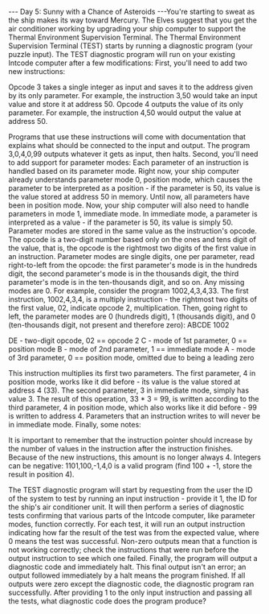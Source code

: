 --- Day 5: Sunny with a Chance of Asteroids ---You're starting to sweat as the ship makes its way toward Mercury.  The Elves suggest that you get the air conditioner working by upgrading your ship computer to support the Thermal Environment Supervision Terminal.
The Thermal Environment Supervision Terminal (TEST) starts by running a diagnostic program (your puzzle input).  The TEST diagnostic program will run on your existing Intcode computer after a few modifications:
First, you'll need to add two new instructions:

Opcode 3 takes a single integer as input and saves it to the address given by its only parameter. For example, the instruction 3,50 would take an input value and store it at address 50.
Opcode 4 outputs the value of its only parameter. For example, the instruction 4,50 would output the value at address 50.

Programs that use these instructions will come with documentation that explains what should be connected to the input and output. The program 3,0,4,0,99 outputs whatever it gets as input, then halts.
Second, you'll need to add support for parameter modes:
Each parameter of an instruction is handled based on its parameter mode.  Right now, your ship computer already understands parameter mode 0, position mode, which causes the parameter to be interpreted as a position - if the parameter is 50, its value is the value stored at address 50 in memory. Until now, all parameters have been in position mode.
Now, your ship computer will also need to handle parameters in mode 1, immediate mode. In immediate mode, a parameter is interpreted as a value - if the parameter is 50, its value is simply 50.
Parameter modes are stored in the same value as the instruction's opcode.  The opcode is a two-digit number based only on the ones and tens digit of the value, that is, the opcode is the rightmost two digits of the first value in an instruction. Parameter modes are single digits, one per parameter, read right-to-left from the opcode: the first parameter's mode is in the hundreds digit, the second parameter's mode is in the thousands digit, the third parameter's mode is in the ten-thousands digit, and so on. Any missing modes are 0.
For example, consider the program 1002,4,3,4,33.
The first instruction, 1002,4,3,4, is a multiply instruction - the rightmost two digits of the first value, 02, indicate opcode 2, multiplication.  Then, going right to left, the parameter modes are 0 (hundreds digit), 1 (thousands digit), and 0 (ten-thousands digit, not present and therefore zero):
ABCDE
 1002

DE - two-digit opcode,      02 == opcode 2
 C - mode of 1st parameter,  0 == position mode
 B - mode of 2nd parameter,  1 == immediate mode
 A - mode of 3rd parameter,  0 == position mode,
                                  omitted due to being a leading zero

This instruction multiplies its first two parameters.  The first parameter, 4 in position mode, works like it did before - its value is the value stored at address 4 (33). The second parameter, 3 in immediate mode, simply has value 3. The result of this operation, 33 * 3 = 99, is written according to the third parameter, 4 in position mode, which also works like it did before - 99 is written to address 4.
Parameters that an instruction writes to will never be in immediate mode.
Finally, some notes:

It is important to remember that the instruction pointer should increase by the number of values in the instruction after the instruction finishes. Because of the new instructions, this amount is no longer always 4.
Integers can be negative: 1101,100,-1,4,0 is a valid program (find 100 + -1, store the result in position 4).

The TEST diagnostic program will start by requesting from the user the ID of the system to test by running an input instruction - provide it 1, the ID for the ship's air conditioner unit.
It will then perform a series of diagnostic tests confirming that various parts of the Intcode computer, like parameter modes, function correctly. For each test, it will run an output instruction indicating how far the result of the test was from the expected value, where 0 means the test was successful.  Non-zero outputs mean that a function is not working correctly; check the instructions that were run before the output instruction to see which one failed.
Finally, the program will output a diagnostic code and immediately halt. This final output isn't an error; an output followed immediately by a halt means the program finished.  If all outputs were zero except the diagnostic code, the diagnostic program ran successfully.
After providing 1 to the only input instruction and passing all the tests, what diagnostic code does the program produce?

